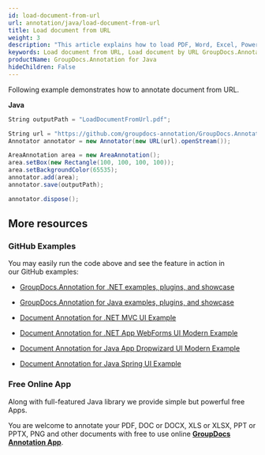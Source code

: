 ```yaml
---
id: load-document-from-url
url: annotation/java/load-document-from-url
title: Load document from URL
weight: 3
description: "This article explains how to load PDF, Word, Excel, PowerPoint documents from URL when using GroupDocs.Annotation for Java."
keywords: Load document from URL, Load document by URL GroupDocs.Annotation
productName: GroupDocs.Annotation for Java
hideChildren: False
---
```

Following example demonstrates how to annotate document from URL.

**Java**

```csharp
String outputPath = "LoadDocumentFromUrl.pdf";

String url = "https://github.com/groupdocs-annotation/GroupDocs.Annotation-for-Java/blob/master/Examples/Resources/SampleFiles/input.pdf?raw=true";
Annotator annotator = new Annotator(new URL(url).openStream());

AreaAnnotation area = new AreaAnnotation();
area.setBox(new Rectangle(100, 100, 100, 100));
area.setBackgroundColor(65535);
annotator.add(area);
annotator.save(outputPath);

annotator.dispose(); 
```

## More resources

### GitHub Examples

You may easily run the code above and see the feature in action in our GitHub examples:

*   [GroupDocs.Annotation for .NET examples, plugins, and showcase](https://github.com/groupdocs-annotation/GroupDocs.Annotation-for-.NET)
    
*   [GroupDocs.Annotation for Java examples, plugins, and showcase](https://github.com/groupdocs-annotation/GroupDocs.Annotation-for-Java)
    
*   [Document Annotation for .NET MVC UI Example](https://github.com/groupdocs-annotation/GroupDocs.Annotation-for-.NET-MVC) 
    
*   [Document Annotation for .NET App WebForms UI Modern Example](https://github.com/groupdocs-annotation/GroupDocs.Annotation-for-.NET-WebForms)
    
*   [Document Annotation for Java App Dropwizard UI Modern Example](https://github.com/groupdocs-annotation/GroupDocs.Annotation-for-Java-Dropwizard)
    
*   [Document Annotation for Java Spring UI Example](https://github.com/groupdocs-annotation/GroupDocs.Annotation-for-Java-Spring)
    

### Free Online App

Along with full-featured Java library we provide simple but powerful free Apps.

You are welcome to annotate your PDF, DOC or DOCX, XLS or XLSX, PPT or PPTX, PNG and other documents with free to use online **[GroupDocs Annotation App](https://products.groupdocs.app/annotation)**.
